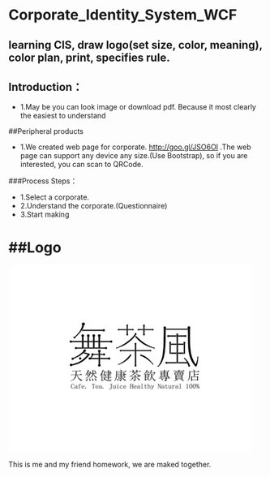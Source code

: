 Corporate_Identity_System_WCF
======
## learning CIS, draw logo(set size, color, meaning), color plan, print, specifies rule.
## Introduction：
- 1.May be you can look image or download pdf. Because it most clearly the easiest to understand

##Peripheral products
- 1.We created web page for corporate. http://goo.gl/JSO6OI .The web page can support any device any size.(Use Bootstrap), so if you are interested, you can scan to QRCode.

###Process Steps：

- 1.Select a corporate.
- 2.Understand the corporate.(Questionnaire)
- 3.Start making

##Logo
===============
<img src="舞茶風.png" width="480.0" height="366.8" alt="Black" />



This is me and my friend homework, we are maked together.
